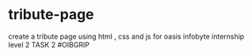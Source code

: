 # tribute-page
create a tribute page using html , css and js for oasis infobyte internship
level 2 
TASK 2
#OIBGRIP
